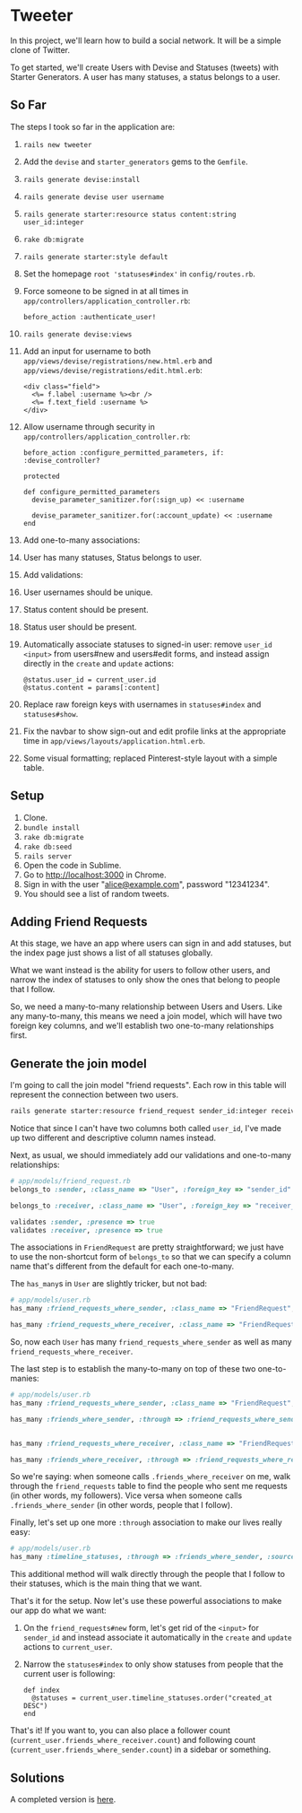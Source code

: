 # Tweeter

In this project, we'll learn how to build a social network. It will be a simple clone of Twitter.

To get started, we'll create Users with Devise and Statuses (tweets) with Starter Generators. A user has many statuses, a status belongs to a user.

## So Far

The steps I took so far in the application are:

 1. `rails new tweeter`
 1. Add the `devise` and `starter_generators` gems to the `Gemfile`.
 1. `rails generate devise:install`
 1. `rails generate devise user username`
 1. `rails generate starter:resource status content:string user_id:integer`
 1. `rake db:migrate`
 1. `rails generate starter:style default`
 1. Set the homepage `root 'statuses#index'` in `config/routes.rb`.
 1. Force someone to be signed in at all times in `app/controllers/application_controller.rb`:

        before_action :authenticate_user!

 1. `rails generate devise:views`
 1. Add an input for username to both `app/views/devise/registrations/new.html.erb` and `app/views/devise/registrations/edit.html.erb`:

        <div class="field">
          <%= f.label :username %><br />
          <%= f.text_field :username %>
        </div>

 1. Allow username through security in `app/controllers/application_controller.rb`:

        before_action :configure_permitted_parameters, if: :devise_controller?

        protected

        def configure_permitted_parameters
          devise_parameter_sanitizer.for(:sign_up) << :username

          devise_parameter_sanitizer.for(:account_update) << :username
        end

 1. Add one-to-many associations:
  1. User has many statuses, Status belongs to user.
 1. Add validations:
  1. User usernames should be unique.
  1. Status content should be present.
  1. Status user should be present.
 1. Automatically associate statuses to signed-in user: remove `user_id` `<input>` from users#new and users#edit forms, and instead assign directly in the `create` and `update` actions:

        @status.user_id = current_user.id
        @status.content = params[:content]

 1. Replace raw foreign keys with usernames in `statuses#index` and `statuses#show`.
 1. Fix the navbar to show sign-out and edit profile links at the appropriate time in `app/views/layouts/application.html.erb`.
 1. Some visual formatting; replaced Pinterest-style layout with a simple table.

## Setup

 1. Clone.
 1. `bundle install`
 1. `rake db:migrate`
 1. `rake db:seed`
 1. `rails server`
 1. Open the code in Sublime.
 1. Go to [http://localhost:3000](http://localhost:3000) in Chrome.
 1. Sign in with the user "alice@example.com", password "12341234".
 1. You should see a list of random tweets.

## Adding Friend Requests

At this stage, we have an app where users can sign in and add statuses, but the index page just shows a list of all statuses globally.

What we want instead is the ability for users to follow other users, and narrow the index of statuses to only show the ones that belong to people that I follow.

So, we need a many-to-many relationship between Users and Users. Like any many-to-many, this means we need a join model, which will have two foreign key columns, and we'll establish two one-to-many relationships first.

## Generate the join model

I'm going to call the join model "friend requests". Each row in this table will represent the connection between two users.

```bash
rails generate starter:resource friend_request sender_id:integer receiver_id:integer
```

Notice that since I can't have two columns both called `user_id`, I've made up two different and descriptive column names instead.

Next, as usual, we should immediately add our validations and one-to-many relationships:

```ruby
# app/models/friend_request.rb
belongs_to :sender, :class_name => "User", :foreign_key => "sender_id"

belongs_to :receiver, :class_name => "User", :foreign_key => "receiver_id"

validates :sender, :presence => true
validates :receiver, :presence => true
```

The associations in `FriendRequest` are pretty straightforward; we just have to use the non-shortcut form of `belongs_to` so that we can specify a column name that's different from the default for each one-to-many.

The `has_many`s in `User` are slightly tricker, but not bad:

```ruby
# app/models/user.rb
has_many :friend_requests_where_sender, :class_name => "FriendRequest", :foreign_key => "sender_id"

has_many :friend_requests_where_receiver, :class_name => "FriendRequest", :foreign_key => "receiver_id"
```

So, now each `User` has many `friend_requests_where_sender` as well as many `friend_requests_where_receiver`.

The last step is to establish the many-to-many on top of these two one-to-manies:

```ruby
# app/models/user.rb
has_many :friend_requests_where_sender, :class_name => "FriendRequest", :foreign_key => "sender_id"

has_many :friends_where_sender, :through => :friend_requests_where_sender, :source => :receiver


has_many :friend_requests_where_receiver, :class_name => "FriendRequest", :foreign_key => "receiver_id"

has_many :friends_where_receiver, :through => :friend_requests_where_receiver, :source => :sender
```

So we're saying: when someone calls `.friends_where_receiver` on me, walk through the `friend_requests` table to find the people who sent me requests (in other words, my followers). Vice versa when someone calls `.friends_where_sender` (in other words, people that I follow).

Finally, let's set up one more `:through` association to make our lives really easy:


```ruby
# app/models/user.rb
has_many :timeline_statuses, :through => :friends_where_sender, :source => :statuses
```

This additional method will walk directly through the people that I follow to their statuses, which is the main thing that we want.

That's it for the setup. Now let's use these powerful associations to make our app do what we want:

 1. On the `friend_requests#new` form, let's get rid of the `<input>` for `sender_id` and instead associate it automatically in the `create` and `update` actions to `current_user`.
 1. Narrow the `statuses#index` to only show statuses from people that the current user is following:

        def index
          @statuses = current_user.timeline_statuses.order("created_at DESC")
        end

That's it! If you want to, you can also place a follower count (`current_user.friends_where_receiver.count`) and following count (`current_user.friends_where_sender.count`) in a sidebar or something.

## Solutions

A completed version is [here](../../../tweeter_solutions).
